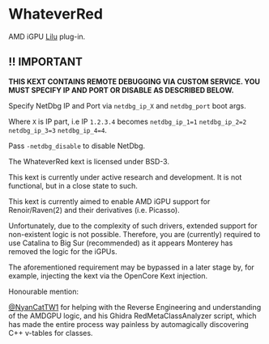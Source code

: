 # WhateverRed

AMD iGPU [Lilu](https://github.com/acidanthera/Lilu) plug-in.

## !! IMPORTANT

**THIS KEXT CONTAINS REMOTE DEBUGGING VIA CUSTOM SERVICE. YOU MUST SPECIFY IP AND PORT OR DISABLE AS DESCRIBED BELOW.**

Specify NetDbg IP and Port via `netdbg_ip_X` and `netdbg_port` boot args.

Where `X` is IP part, i.e IP `1.2.3.4` becomes `netdbg_ip_1=1` `netdbg_ip_2=2` `netdbg_ip_3=3` `netdbg_ip_4=4`.

Pass `-netdbg_disable` to disable NetDbg.

The WhateverRed kext is licensed under BSD-3.

This kext is currently under active research and development. It is not functional, but in a close state to such.

This kext is currently aimed to enable AMD iGPU support for Renoir/Raven(2) and their derivatives (i.e. Picasso).

Unfortunately, due to the complexity of such drivers, extended support for non-existent logic is not possible. Therefore, you are (currently) required to use Catalina to Big Sur (recommended) as it appears Monterey has removed the logic for the iGPUs.

The aforementioned requirement may be bypassed in a later stage by, for example, injecting the kext via the OpenCore Kext injection.

Honourable mention:

[@NyanCatTW1](https://github.com/NyanCatTW1) for helping with the Reverse Engineering and understanding of the AMDGPU logic, and his Ghidra RedMetaClassAnalyzer script, which has made the entire process way painless by automagically discovering C++ v-tables for classes.
